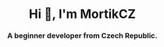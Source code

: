 <h1 align="center">Hi 👋, I'm MortikCZ</h1>
<h3 align="center">A beginner developer from Czech Republic.</h3>

